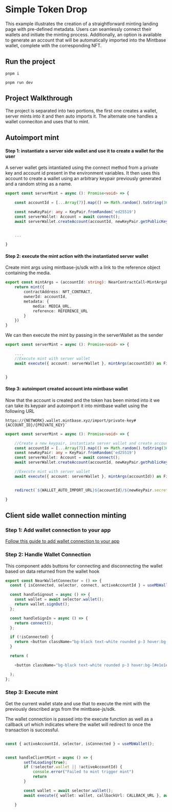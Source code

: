 # Simple Token Drop

This example illustrates the creation of a straightforward minting landing page with pre-defined metadata. Users can seamlessly connect their wallets and initiate the minting process. Additionally, an option is available to generate an account that will be automatically imported into the Mintbase wallet, complete with the corresponding NFT.

## Run the project
    pnpm i

    pnpm run dev

## Project Walkthrough

The project is separated into two portions, the first one creates a wallet, server mints into it and then auto imports it. The alternate one handles a wallet conneciton and uses that to mint.

## Autoimport mint

#### Step 1: instantiate a server side wallet and use it to create a wallet for the user

A server wallet gets intantiated using the connect method from a private key and account id present in the environment variables. It then uses this account to create a wallet using an arbitrary keypair previously generated and a random string as a name.

```typescript
export const serverMint = async (): Promise<void> => {

    const accountId = [...Array(7)].map(() => Math.random().toString(36)[2]).join('') + `.${SERVER_WALLET_ID}`;

    const newKeyPair: any = KeyPair.fromRandom('ed25519')
    const serverWallet: Account = await connect();
    await serverWallet.createAccount(accountId, newKeyPair.getPublicKey().toString(), new BN("0"))


    ...

}
```

#### Step 2: execute the mint action with the instantiated server wallet

Create mint args using mintbase-js/sdk with a link to the reference object containing the media.

```typescript
export const mintArgs = (accountId: string): NearContractCall<MintArgsResponse> => {
    return mint({
        contractAddress: NFT_CONTRACT,
        ownerId: accountId,
        metadata: {
            media: MEDIA_URL,
            reference: REFERENCE_URL
        }
    })
}
```

We can then execute the mint by passing in the serverWallet as the sender

```typescript
export const serverMint = async (): Promise<void> => {

    ....
    //Execute mint with server wallet
    await execute({ account: serverWallet }, mintArgs(accountId)) as FinalExecutionOutcome


}
```

#### Step 3: autoimport created account into mintbase wallet

Now that the account is created and the token has been minted into it we can take its keypair and autoimport it into mintbase wallet using the following URL
```
https://{NETWORK}.wallet.mintbase.xyz/import/private-key#{ACCOUNT_ID}/{PRIVATE_KEY}`
```

```typescript
export const serverMint = async (): Promise<void> => {

    //Create a new keypair, instantiate server wallet and create account with generated keypair
    const accountId = [...Array(7)].map(() => Math.random().toString(36)[2]).join('') + `.${SERVER_WALLET_ID}`;
    const newKeyPair: any = KeyPair.fromRandom('ed25519')
    const serverWallet: Account = await connect();
    await serverWallet.createAccount(accountId, newKeyPair.getPublicKey().toString(), new BN("0"))

    //Execute mint with server wallet
    await execute({ account: serverWallet }, mintArgs(accountId)) as FinalExecutionOutcome


    redirect(`${WALLET_AUTO_IMPORT_URL}${accountId}/${newKeyPair.secretKey}`)

}

```


## Client side wallet connection minting


### Step 1: Add wallet connection to your app

[Follow this guide to add wallet connection to your app](https://docs.mintbase.xyz/dev/getting-started/add-wallet-connection-to-your-react-app)

### Step 2: Handle Wallet Connection

This component adds buttons for connecting and disconnecting the wallet based on data returned from the wallet hook

```typescript
export const NearWalletConnector = () => {
  const { isConnected, selector, connect, activeAccountId } = useMbWallet();

  const handleSignout = async () => {
    const wallet = await selector.wallet();
    return wallet.signOut();
  };

  const handleSignIn = async () => {
    return connect();
  };

  if (!isConnected) {
    return <button className="bg-black text-white rounded p-3 hover:bg-[#e1e1e1] w-44" onClick={handleSignIn}>Connect </button>;
  }

  return (

    <button className="bg-black text-white rounded p-3 hover:bg-[#e1e1e1] w-44" onClick={handleSignout}> Disconnect </button>

  );
};
```

### Step 3: Execute mint

Get the current wallet state and use that to execute the mint with the previously described args from the mintbase-js/sdk.

The wallet connection is passed into the execute function as well as a callback url which indicates where the wallet will redirect to once the transaction is successful.

```typescript

const { activeAccountId, selector, isConnected } = useMbWallet();


const handleClientMint = async () => {
        setTxLoading(true);
        if (!selector.wallet || !activeAccountId) {
            console.error("Failed to mint trigger mint")
            return
        }

        const wallet = await selector.wallet();
        await execute({ wallet: wallet, callbackUrl: CALLBACK_URL }, await mintArgs(activeAccountId))

    }

```





